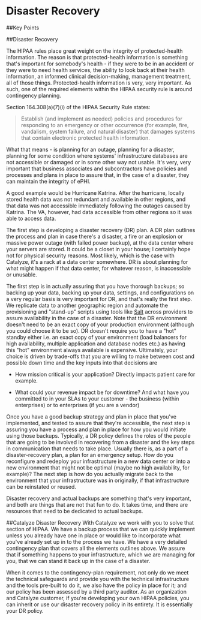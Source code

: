 # Disaster Recovery

##Key Points

##Disaster Recovery

The HIPAA rules place great weight on the integrity of protected-health information. The reason is that protected-health information is something that's important for somebody's health - if they were to be in an accident or they were to need health services, the ability to look back at their health information, an informed clinical decision-making, management treatment, all of those things. Protected-health information is very, very important. As such, one of the required elements within the HIPAA security rule is around contingency planning.

Section 164.308(a)(7)(i) of the HIPAA Security Rule states:

>Establish (and implement as needed) policies and procedures for responding to an emergency or other occurrence (for example, fire, vandalism, system failure, and natural disaster) that damages systems that contain electronic protected health information.

What that means - is planning for an outage, planning for a disaster, planning for some condition where systems' infrastructure databases are not accessible or damaged or in some other way not usable. It's very, very important that business associates and subcontractors have policies and processes and plans in place to assure that, in the case of a disaster, they can maintain the integrity of ePHI.

A good example would be Hurricane Katrina. After the hurricane, locally stored health data was not redundant and available in other regions, and that data was not accessible immediately following the outages caused by Katrina. The VA, however, had data accessible from other regions so it was able to access data.

The first step is developing a disaster recovery (DR) plan. A DR plan outlines the process and plan in case  there's a disaster, a fire or an explosion or massive power outage (with failed power backup), at the data center where your servers are stored. It could be a closet in your house; I certainly hope not for physical security reasons. Most likely, which is the case with Catalyze, it's a rack at a data center somewhere. DR is about planning for what might happen if that data center, for whatever reason, is inaccessible or unusable.

The first step is in actually assuring that you have thorough backups; so backing up your data, backing up your data, settings, and configurations on a very regular basis is very important for DR, and that's really the first step. We replicate data to another geographic region  and automate the provisioning and "stand-up" scripts using tools like [Salt](http://www.saltstack.com/) across providers to assure availability in the case of a disaster. Note that the DR environment doesn't need to be an exact copy of your production environment (although you could choose it to be so). DR doesn't require you to have a "hot" standby either i.e. an exact copy of your environment (load balancers for high availability, multiple application and database nodes etc.) as having this "hot" environment always available is expensive. Ultimately, your choice is driven by trade-offs that you are willing to make between cost and possible down time and the key inputs into that decisions are

- How mission critical is your application? Directly impacts patient care for example.

- What could your revenue impact be for downtime? And what have you committed to in your SLAs to your customer - the business (within enterprises) or to enterprises (if you are a vendor)

Once you have a good backup strategy and plan in place that you've implemented, and tested to assure that they're accessible, the next step is assuring you have a process and plan in place for how you would initiate using those backups. Typically, a DR policy defines the roles of the people that are going to be involved in recovering from a disaster and the key steps in communication that needs to take place. Usually there is, as a part of a disaster-recovery plan, a plan for an emergency setup. How do you reconfigure and redeploy your infrastructure in a new data center or into a new environment that might not be optimal (maybe no high availability, for example)? The next step is how do you actually migrate back to the environment that your infrastructure was in originally, if that infrastructure can be reinstated or reused.

Disaster recovery and actual backups are something that's very important, and both are things that are not that fun to do. It takes time, and there are resources that need to be dedicated to actual backups.

##Catalyze Disaster Recovery
With Catalyze we work with you to solve that section of HIPAA. We have a backup process that we can quickly implement unless you already have one in place or would like to incorporate what you've already set up in to the process we have.  We have a very detailed contingency plan that covers all the elements outlines above. We assure that if something happens to your infrastructure, which we are managing for you, that we can stand it back up in the case of a disaster.

When it comes to the contingency-plan requirement, not only do we meet the technical safeguards and provide you with the technical infrastructure and the tools pre-built to do it, we also have the policy in place for it; and our policy has been assessed by a third party auditor. As an organization and Catalyze customer, if you're developing your own HIPAA policies, you can inherit or use our disaster recovery policy in its entirety. It is essentially your DR policy.
